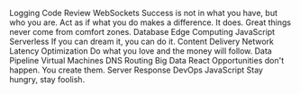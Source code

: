 Logging Code Review WebSockets Success is not in what you have, but who you are. Act as if what you do makes a difference. It does. Great things never come from comfort zones. Database Edge Computing JavaScript Serverless If you can dream it, you can do it. Content Delivery Network Latency Optimization Do what you love and the money will follow.
Data Pipeline Virtual Machines DNS Routing Big Data React Opportunities don't happen. You create them. Server Response DevOps JavaScript Stay hungry, stay foolish.
